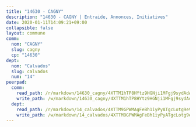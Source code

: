 ```yaml
---
title: "14630 - CAGNY"
description: "14630 - CAGNY | Entraide, Annonces, Initiatives"
date: 2020-01-11T14:09:21+09:00
collapsible: false
layout: commune
comm:
  nom: "CAGNY"
  slug: cagny
  cp: "14630"
dept:
  nom: "Calvados"
  slug: calvados
  num: "14"
peerpad:
  comm:
    read_path: /r/markdown/14630_cagny/4XTTM1hTP8HYtz9HGNji1MFgj9sydAdA7Zb2z7RjwnztDjZGw
    write_path: /w/markdown/14630_cagny/4XTTM1hTP8HYtz9HGNji1MFgj9sydAdA7Zb2z7RjwnztDjZGw-K3TgUBnaUJ4tY3dukyqKp543GuboTBoYi3CzosBNwxUPyJnPe9AzMgf74HVKDdznrJ7PwsLr53oYWdm6NXx5qgtqwRjkrKUpkdQ5X12ZyoV9wkgMwDXxRfR8yEWbHKx5A2r1jRMu
  dept:
    read_path: /r/markdown/14_calvados/4XTTM9GPWMAgFeBh1iyPyATgcLotg9e9APJpQBEyY3RZiUwJ6
    write_path: /w/markdown/14_calvados/4XTTM9GPWMAgFeBh1iyPyATgcLotg9e9APJpQBEyY3RZiUwJ6-K3TgUXWJAT2cYJ9ZstQphkkm2za8um5GwwXsivqaDFTgbhMDcHaRXnT3h69szAqCyvWcFfDim5fkwc6CXdUtyvPpirbD1TPAb6xCxpPN6dR3zzDRe29YehQYbhZdjvZYkgztJYvi
---
```


